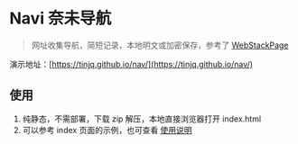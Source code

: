 # Navi 奈未导航

> 网址收集导航，简短记录，本地明文或加密保存，参考了 [WebStackPage](https://github.com/WebStackPage/WebStackPage.github.io)


演示地址：[https://tinjq.github.io/nav/](https://tinjq.github.io/nav/)



## 使用

1. 纯静态，不需部署，下载 zip 解压，本地直接浏览器打开 index.html
2. 可以参考 index 页面的示例，也可查看 [使用说明](https://tinjq.github.io/nav/pages/instructions.html)

